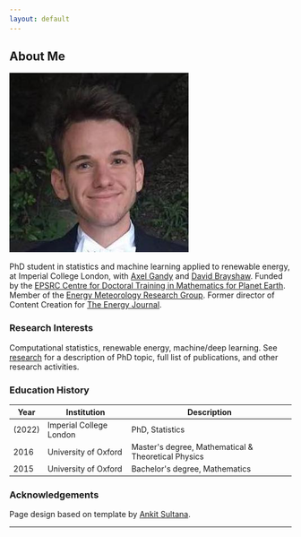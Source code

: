 ```yaml
---
layout: default
---
```



## About Me 

<img class="profile-picture" src="images/adriaan.jpg">

PhD student in statistics and machine learning applied to renewable energy, at Imperial College London, with [Axel Gandy](http://wwwf.imperial.ac.uk/~agandy/) and [David Brayshaw](https://research.reading.ac.uk/meteorology/people/david-brayshaw/). Funded by the [EPSRC Centre for Doctoral Training in Mathematics for Planet Earth](https://www.mpecdt.org). Member of the [Energy Meteorology Research Group](https://research.reading.ac.uk/met-energy/). Former director of Content Creation for [The Energy Journal](http://energyjournal.co.uk).


###  Research Interests

Computational statistics, renewable energy, machine/deep learning. See [research](research) for a description of PhD topic, full list of publications, and other research activities.




### Education History

Year | Institution | Description
----- | ------- | ------------------
(2022) | Imperial College London | PhD, Statistics
2016 | University of Oxford | Master's degree, Mathematical & Theoretical Physics
2015 | University of Oxford | Bachelor's degree, Mathematics




### Acknowledgements

Page design based on template by [Ankit Sultana](https://github.com/ankitsultana).


---

